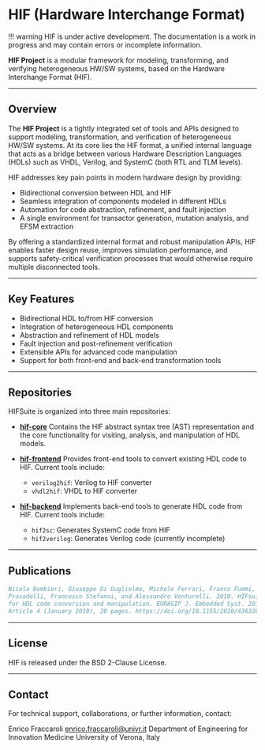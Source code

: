 # HIF (Hardware Interchange Format)

!!! warning
    HIF is under active development. The documentation is a work in progress and
    may contain errors or incomplete information.

**HIF Project**  is a modular framework for modeling, transforming, and
verifying heterogeneous HW/SW systems, based on the Hardware Interchange Format
(HIF).

---

## Overview

The **HIF Project** is a tightly integrated set of tools and APIs designed to
support modeling, transformation, and verification of heterogeneous HW/SW
systems. At its core lies the HIF format, a unified internal language that acts
as a bridge between various Hardware Description Languages (HDLs) such as VHDL,
Verilog, and SystemC (both RTL and TLM levels).

HIF addresses key pain points in modern hardware design by providing:

- Bidirectional conversion between HDL and HIF
- Seamless integration of components modeled in different HDLs
- Automation for code abstraction, refinement, and fault injection
- A single environment for transactor generation, mutation analysis, and EFSM extraction

By offering a standardized internal format and robust manipulation APIs, HIF
enables faster design reuse, improves simulation performance, and supports
safety-critical verification processes that would otherwise require multiple
disconnected tools.

---

## Key Features

- Bidirectional HDL to/from HIF conversion
- Integration of heterogeneous HDL components
- Abstraction and refinement of HDL models
- Fault injection and post-refinement verification
- Extensible APIs for advanced code manipulation
- Support for both front-end and back-end transformation tools

---

## Repositories

HIFSuite is organized into three main repositories:

- **[hif-core](https://github.com/esd-univr/hif-core)**
  Contains the HIF abstract syntax tree (AST) representation and the core
  functionality for visiting, analysis, and manipulation of HDL models.

- **[hif-frontend](https://github.com/esd-univr/hif-frontend)**
  Provides front-end tools to convert existing HDL code to HIF.
  Current tools include:
  - `verilog2hif`: Verilog to HIF converter
  - `vhdl2hif`: VHDL to HIF converter

- **[hif-backend](https://github.com/esd-univr/hif-backend)**
  Implements back-end tools to generate HDL code from HIF.
  Current tools include:
  - `hif2sc`: Generates SystemC code from HIF
  - `hif2verilog`: Generates Verilog code (currently incomplete)

---

## Publications

```bibtex
Nicola Bombieri, Giuseppe Di Guglielmo, Michele Ferrari, Franco Fummi, Graziano
Pravadelli, Francesco Stefanni, and Alessandro Venturelli. 2010. HIFsuite: tools
for HDL code conversion and manipulation. EURASIP J. Embedded Syst. 2010,
Article 4 (January 2010), 20 pages. https://doi.org/10.1155/2010/436328
```

---

## License

HIF is released under the BSD 2-Clause License.

---

## Contact

For technical support, collaborations, or further information, contact:

Enrico Fraccaroli
<enrico.fraccaroli@univr.it>
Department of Engineering for Innovation Medicine
University of Verona, Italy
